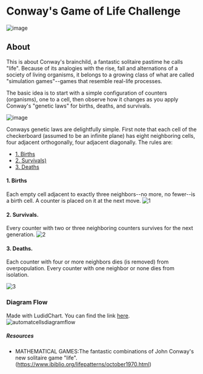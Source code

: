 # Conway's Game of Life Challenge

![image](https://user-images.githubusercontent.com/56927809/83430468-58ca6780-a3fb-11ea-9be7-c0cc071903d9.png)

## About

This is about Conway's brainchild, a fantastic solitaire pastime he calls "life". Because of its analogies with the rise, fall and alternations of a society of living organisms, it belongs to a growing class of what are called "simulation games"--games that resemble real-life processes.

The basic idea is to start with a simple configuration of counters (organisms), one to a cell, then observe how it changes as you apply Conway's "genetic laws" for births, deaths, and survivals. 

![image](https://user-images.githubusercontent.com/56927809/83429370-929a6e80-a3f9-11ea-9463-edd37780d301.png)

Conways genetic laws are delightfully simple. First note that each cell of the checkerboard (assumed to be an infinite plane) has eight neighboring cells, four adjacent orthogonally, four adjacent diagonally. The rules are:

* [1. Births](#1-births)
* [2. Survivals)](#2-survivals)
* [3. Deaths](#3-deaths)

#### 1. Births 
Each empty cell adjacent to exactly three neighbors--no more, no fewer--is a birth cell. A counter is placed on it at the next move.
![1](https://user-images.githubusercontent.com/56927809/83445074-f335a580-a411-11ea-8dac-4f2daad1ddaa.JPG)

#### 2. Survivals.
Every counter with two or three neighboring counters survives for the next generation.
![2](https://user-images.githubusercontent.com/56927809/83445080-f597ff80-a411-11ea-87e4-b2a8de6e9e1e.JPG)

#### 3. Deaths. 
Each counter with four or more neighbors dies (is removed) from overpopulation. Every counter with one neighbor or none dies from isolation.

![3](https://user-images.githubusercontent.com/56927809/83445086-f761c300-a411-11ea-99ad-4bb794184d74.JPG)

### Diagram Flow 

Made with LudidChart. You can find the link [here](https://bit.ly/36PdlmV).
![automatcellsdiagramflow](https://user-images.githubusercontent.com/56927809/83443782-ec0d9800-a40f-11ea-9e8e-970446b9db58.JPG)

##### Resources

- MATHEMATICAL GAMES:The fantastic combinations of John Conway's new solitaire game "life". (https://www.ibiblio.org/lifepatterns/october1970.html)
